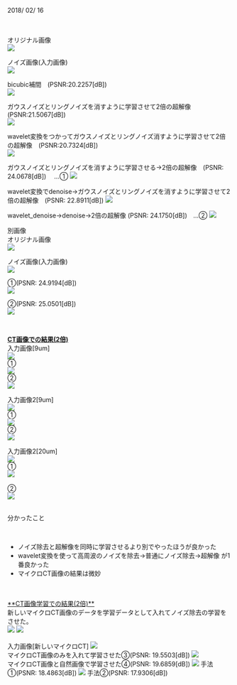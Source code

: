 2018/ 02/ 16 <br><br>
<br>

オリジナル画像<br>
<img src="https://raw.githubusercontent.com/mashimomiku/ScSR/master/original.bmp">

ノイズ画像(入力画像)<br>
<img src="https://raw.githubusercontent.com/mashimomiku/ScSR/master/piman2.bmp">

bicubic補間　(PSNR:20.2257[dB])<br>
<img src="https://raw.githubusercontent.com/mashimomiku/ScSR/master/pimanbicubic.bmp">

ガウスノイズとリングノイズを消すように学習させて2倍の超解像　(PSNR:21.5067[dB])<br>
<img src="https://raw.githubusercontent.com/mashimomiku/ScSR/master/ling_noise_2bai.bmp">

wavelet変換をつかってガウスノイズとリングノイズ消すように学習させて2倍の超解像　(PSNR:20.7324[dB])<br>
<img src="https://raw.githubusercontent.com/mashimomiku/ScSR/master/wavelet_2bai.bmp">

ガウスノイズとリングノイズを消すように学習させる→2倍の超解像　(PSNR: 24.0678[dB]) 　…①
<img src="https://raw.githubusercontent.com/mashimomiku/ScSR/master/0124.bmp">

wavelet変換でdenoise→ガウスノイズとリングノイズを消すように学習させて2倍の超解像　(PSNR: 22.8911[dB])
<img src="https://raw.githubusercontent.com/mashimomiku/ScSR/master/wavelet1_ling2.bmp">

wavelet_denoise→denoise→2倍の超解像 (PSNR: 24.1750[dB])　…②
<img src="https://raw.githubusercontent.com/mashimomiku/ScSR/master/wave_ling_Official.bmp">

別画像<br>
オリジナル画像<br>
<img src="https://raw.githubusercontent.com/mashimomiku/ScSR/master/elaine512.bmp">

ノイズ画像(入力画像)<br>
<img src="https://raw.githubusercontent.com/mashimomiku/ScSR/master/input.bmp">

①(PSNR: 24.9194[dB])<br>
<img src="https://raw.githubusercontent.com/mashimomiku/ScSR/master/ling_official.bmp">

②(PSNR: 25.0501[dB])<br>
<img src="https://raw.githubusercontent.com/mashimomiku/ScSR/master/wavelet_ling_official.bmp">

<br>


<u>**CT画像での結果(2倍)**</u>
<br>
入力画像[9um]<br>
<img src="https://raw.githubusercontent.com/mashimomiku/ScSR/master/ct/9um_001.bmp"><br>
①<br>
<img src="https://raw.githubusercontent.com/mashimomiku/ScSR/master/ct/9um001_ling.bmp"><br>
②<br>
<img src="https://raw.githubusercontent.com/mashimomiku/ScSR/master/ct/9um001_wavelet.bmp"><br>

入力画像2[9um]<br>
<img src="https://raw.githubusercontent.com/mashimomiku/ScSR/master/ct/9um_045.bmp"><br>
①<br>
<img src="https://raw.githubusercontent.com/mashimomiku/ScSR/master/ct/9um045_ling.bmp"><br>
②<br>
<img src="https://raw.githubusercontent.com/mashimomiku/ScSR/master/ct/9um045_wavelet.bmp"><br>

入力画像2[20um]<br>
<img src="https://raw.githubusercontent.com/mashimomiku/ScSR/master/ct/20um_020.bmp"><br>
①<br>
<img src="https://raw.githubusercontent.com/mashimomiku/ScSR/master/ct/20um020_ling.bmp"><br><br>
②<br>
<img src="https://raw.githubusercontent.com/mashimomiku/ScSR/master/ct/20um020_wavelet.bmp"><br>
<br>

分かったこと<ul>  
<li>ノイズ除去と超解像を同時に学習させるより別でやったほうが良かった  </li>
<li>wavelet変換を使って高周波のノイズを除去→普通にノイズ除去→超解像 が1番良かった </li>
<li>マイクロCT画像の結果は微妙 </li></ul>

<br>
<br>
<u>**CT画像学習での結果(2倍)**</u><br>
新しいマイクロCT画像のデータを学習データとして入れてノイズ除去の学習をさせた。<br>
<img src="https://raw.githubusercontent.com/mashimomiku/ScSR/master/ct/Image0710.tif.bmp">
<img src="https://raw.githubusercontent.com/mashimomiku/ScSR/master/ct/noiseimage.bmp"><br>

<br>
入力画像[新しいマイクロCT]
<img src="https://raw.githubusercontent.com/mashimomiku/ScSR/master/ct/noise01.bmp"><br>
マイクロCT画像のみを入れて学習させた③(PSNR: 19.5503[dB])
<img src="https://raw.githubusercontent.com/mashimomiku/ScSR/master/ct/kekka01.bmp"><br>
マイクロCT画像と自然画像で学習させた④(PSNR: 19.6859[dB])
<img src="https://raw.githubusercontent.com/mashimomiku/ScSR/master/ct/kekka01_2.bmp">
手法①(PSNR: 18.4863[dB])
<img src="https://raw.githubusercontent.com/mashimomiku/ScSR/master/ct/kekka01_3.bmp">
手法②(PSNR: 17.9306[dB])
<img src=""https://raw.githubusercontent.com/mashimomiku/ScSR/master/ct/kekka01_4.bmp>
